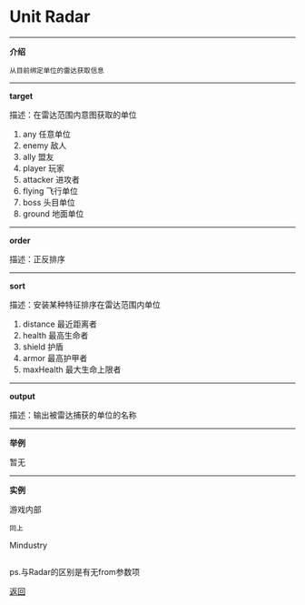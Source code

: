 # Unit Radar

---

**介绍**

    从目前绑定单位的雷达获取信息

---

**target**

描述：在雷达范围内意图获取的单位

1. any      任意单位
2. enemy    敌人
3. ally     盟友
4. player   玩家
5. attacker 进攻者
6. flying   飞行单位
7. boss     头目单位
8. ground   地面单位

---

**order**

描述：正反排序

---

**sort**

描述：安装某种特征排序在雷达范围内单位

1. distance     最近距离者
2. health       最高生命者
3. shield       护盾
4. armor        最高护甲者
5. maxHealth    最大生命上限者

---

**output**

描述：输出被雷达捕获的单位的名称

---

**举例**

暂无

---

**实例**

游戏内部
```
同上
```
Mindustry
```

```

ps.与Radar的区别是有无from参数项


[返回](https://lanluz.github.io/)
